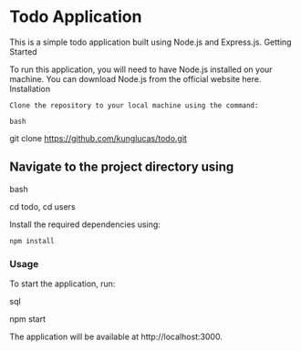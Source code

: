 # Todo Application

This is a simple todo application built using Node.js and Express.js.
Getting Started

To run this application, you will need to have Node.js installed on your machine. You can download Node.js from the official website here.
Installation

    Clone the repository to your local machine using the command:

    bash

git clone https://github.com/kunglucas/todo.git

## Navigate to the project directory using

bash

cd todo, cd users

Install the required dependencies using:

    npm install

### Usage

To start the application, run:

sql

npm start

The application will be available at http://localhost:3000.
